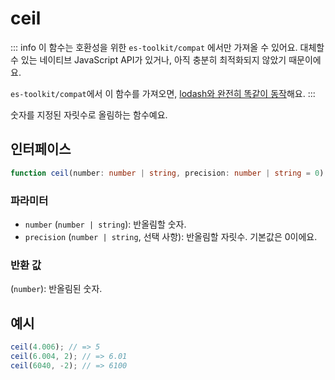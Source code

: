 # ceil

::: info
이 함수는 호환성을 위한 `es-toolkit/compat` 에서만 가져올 수 있어요. 대체할 수 있는 네이티브 JavaScript API가 있거나, 아직 충분히 최적화되지 않았기 때문이에요.

`es-toolkit/compat`에서 이 함수를 가져오면, [lodash와 완전히 똑같이 동작](../../../compatibility.md)해요.
:::

숫자를 지정된 자릿수로 올림하는 함수예요.

## 인터페이스

```typescript
function ceil(number: number | string, precision: number | string = 0): number;
```

### 파라미터

- `number` (`number | string`): 반올림할 숫자.
- `precision` (`number | string`, 선택 사항): 반올림할 자릿수. 기본값은 0이에요.

### 반환 값

(`number`): 반올림된 숫자.

## 예시

```typescript
ceil(4.006); // => 5
ceil(6.004, 2); // => 6.01
ceil(6040, -2); // => 6100
```
